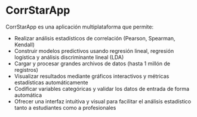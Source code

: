 # CorrStarApp

CorrStarApp es una aplicación multiplataforma que permite:

- Realizar análisis estadísticos de correlación (Pearson, Spearman, Kendall)  
- Construir modelos predictivos usando regresión lineal, regresión logística y análisis discriminante lineal (LDA)  
- Cargar y procesar grandes archivos de datos (hasta 1 millón de registros)  
- Visualizar resultados mediante gráficos interactivos y métricas estadísticas automáticamente  
- Codificar variables categóricas y validar los datos de entrada de forma automática  
- Ofrecer una interfaz intuitiva y visual para facilitar el análisis estadístico tanto a estudiantes como a profesionales
